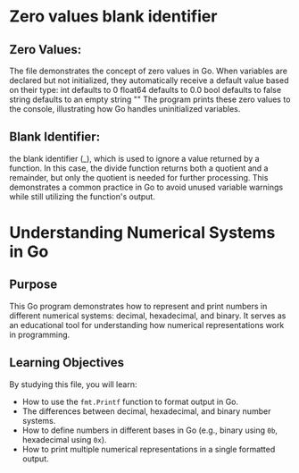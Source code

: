 # Zero values blank identifier

## Zero Values:
The file demonstrates the concept of zero values in Go. When variables are declared but not initialized, they automatically receive a default value based on their type:
int defaults to 0
float64 defaults to 0.0
bool defaults to false
string defaults to an empty string ""
The program prints these zero values to the console, illustrating how Go handles uninitialized variables.

## Blank Identifier:
the blank identifier (_), which is used to ignore a value returned by a function. In this case, the divide function returns both a quotient and a remainder, but only the quotient is needed for further processing.
This demonstrates a common practice in Go to avoid unused variable warnings while still utilizing the function's output.

# Understanding Numerical Systems in Go

## Purpose
This Go program demonstrates how to represent and print numbers in different numerical systems: decimal, hexadecimal, and binary. It serves as an educational tool for understanding how numerical representations work in programming.

## Learning Objectives
By studying this file, you will learn:
- How to use the `fmt.Printf` function to format output in Go.
- The differences between decimal, hexadecimal, and binary number systems.
- How to define numbers in different bases in Go (e.g., binary using `0b`, hexadecimal using `0x`).
- How to print multiple numerical representations in a single formatted output.
